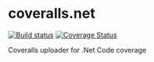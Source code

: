 coveralls.net
=============

[![Build status](https://ci.appveyor.com/api/projects/status/m9hqgm8a38s4vke1?svg=true)](https://ci.appveyor.com/project/MarkClearwater/coveralls-net)
[![Coverage Status](https://img.shields.io/coveralls/csmacnz/coveralls.net.svg)](https://coveralls.io/r/csmacnz/coveralls.net)

Coveralls uploader for .Net Code coverage
